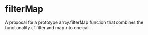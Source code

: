 # filterMap
A proposal for a prototype array.filterMap function that combines the functionality of filter and map into one call.
